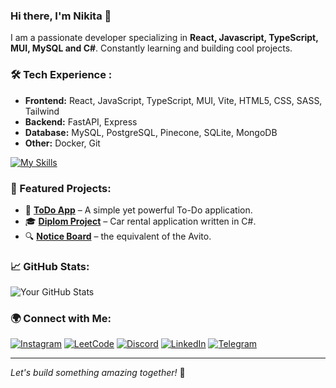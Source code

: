 ### Hi there, I'm Nikita 👋

I am a passionate developer specializing in **React, Javascript, TypeScript, MUI, MySQL and C#**. Constantly learning and building cool projects.

### 🛠 Tech Experience :
- **Frontend:** React, JavaScript, TypeScript, MUI, Vite, HTML5, CSS, SASS, Tailwind
- **Backend:** FastAPI, Express
- **Database:** MySQL, PostgreSQL, Pinecone, SQLite, MongoDB
- **Other:** Docker, Git

[![My Skills](https://skillicons.dev/icons?i=js,react,redux,html,css,materialui,tailwind,ts,vite,vscode,prisma,sass,nodejs,bash,cs,discord,postman,docker,dotnet,fastapi,git,npm,github,mysql,instagram,obsidian,postgres,stackoverflow,svg,visualstudio)](https://skillicons.dev)

### 📌 Featured Projects:
- 🚀 **[ToDo App](https://github.com/nigjke/todo)** – A simple yet powerful To-Do application.
- 🎓 **[Diplom Project](https://github.com/nigjke/CarRentalDiplom)** – Car rental application written in C#.
- 🔍 **[Notice Board](https://github.com/nigjke/noticeBoard)** – the equivalent of the Avito.

### 📈 GitHub Stats:
![Your GitHub Stats](https://github-readme-stats.vercel.app/api?username=nigjke&show_icons=true&theme=tokyonight)


### 🌍 Connect with Me:
[![Instagram](https://img.shields.io/badge/-Instagram-E4405F?style=for-the-badge&logo=instagram&logoColor=white)](https://www.instagram.com/nigjke)
[![LeetCode](https://img.shields.io/badge/-LeetCode-FFA116?style=for-the-badge&logo=leetcode&logoColor=white)](https://leetcode.com/nigjke)
[![Discord](https://img.shields.io/badge/-Discord-5865F2?style=for-the-badge&logo=discord&logoColor=white)](https://discord.com/users/djeday228)
[![LinkedIn](https://img.shields.io/badge/-LinkedIn-blue?style=for-the-badge&logo=linkedin)](https://linkedin.com/in/nigjke)
[![Telegram](https://img.shields.io/badge/-Telegram-0088cc?style=for-the-badge&logo=telegram)](https://t.me/nigjke)

---
*Let's build something amazing together!* 🚀
